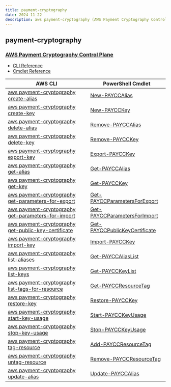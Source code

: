 ```yaml
---
title: payment-cryptography
date: 2024-11-22
description: aws payment-cryptography (AWS Payment Cryptography Control Plane) command/cmdlet list.
---
```


## payment-cryptography

### [AWS Payment Cryptography Control Plane](https://docs.aws.amazon.com/payment-cryptography/)

* [CLI Reference](https://awscli.amazonaws.com/v2/documentation/api/latest/reference/payment-cryptography/index.html)
* [Cmdlet Reference](https://docs.aws.amazon.com/powershell/latest/reference/items/PaymentCryptography_cmdlets.html)

|AWS CLI|PowerShell Cmdlet|
|----|----|
|[aws payment-cryptography create-alias](https://awscli.amazonaws.com/v2/documentation/api/latest/reference/payment-cryptography/create-alias.html)|[New-PAYCCAlias](https://docs.aws.amazon.com/powershell/latest/reference/items/New-PAYCCAlias.html)|
|[aws payment-cryptography create-key](https://awscli.amazonaws.com/v2/documentation/api/latest/reference/payment-cryptography/create-key.html)|[New-PAYCCKey](https://docs.aws.amazon.com/powershell/latest/reference/items/New-PAYCCKey.html)|
|[aws payment-cryptography delete-alias](https://awscli.amazonaws.com/v2/documentation/api/latest/reference/payment-cryptography/delete-alias.html)|[Remove-PAYCCAlias](https://docs.aws.amazon.com/powershell/latest/reference/items/Remove-PAYCCAlias.html)|
|[aws payment-cryptography delete-key](https://awscli.amazonaws.com/v2/documentation/api/latest/reference/payment-cryptography/delete-key.html)|[Remove-PAYCCKey](https://docs.aws.amazon.com/powershell/latest/reference/items/Remove-PAYCCKey.html)|
|[aws payment-cryptography export-key](https://awscli.amazonaws.com/v2/documentation/api/latest/reference/payment-cryptography/export-key.html)|[Export-PAYCCKey](https://docs.aws.amazon.com/powershell/latest/reference/items/Export-PAYCCKey.html)|
|[aws payment-cryptography get-alias](https://awscli.amazonaws.com/v2/documentation/api/latest/reference/payment-cryptography/get-alias.html)|[Get-PAYCCAlias](https://docs.aws.amazon.com/powershell/latest/reference/items/Get-PAYCCAlias.html)|
|[aws payment-cryptography get-key](https://awscli.amazonaws.com/v2/documentation/api/latest/reference/payment-cryptography/get-key.html)|[Get-PAYCCKey](https://docs.aws.amazon.com/powershell/latest/reference/items/Get-PAYCCKey.html)|
|[aws payment-cryptography get-parameters-for-export](https://awscli.amazonaws.com/v2/documentation/api/latest/reference/payment-cryptography/get-parameters-for-export.html)|[Get-PAYCCParametersForExport](https://docs.aws.amazon.com/powershell/latest/reference/items/Get-PAYCCParametersForExport.html)|
|[aws payment-cryptography get-parameters-for-import](https://awscli.amazonaws.com/v2/documentation/api/latest/reference/payment-cryptography/get-parameters-for-import.html)|[Get-PAYCCParametersForImport](https://docs.aws.amazon.com/powershell/latest/reference/items/Get-PAYCCParametersForImport.html)|
|[aws payment-cryptography get-public-key-certificate](https://awscli.amazonaws.com/v2/documentation/api/latest/reference/payment-cryptography/get-public-key-certificate.html)|[Get-PAYCCPublicKeyCertificate](https://docs.aws.amazon.com/powershell/latest/reference/items/Get-PAYCCPublicKeyCertificate.html)|
|[aws payment-cryptography import-key](https://awscli.amazonaws.com/v2/documentation/api/latest/reference/payment-cryptography/import-key.html)|[Import-PAYCCKey](https://docs.aws.amazon.com/powershell/latest/reference/items/Import-PAYCCKey.html)|
|[aws payment-cryptography list-aliases](https://awscli.amazonaws.com/v2/documentation/api/latest/reference/payment-cryptography/list-aliases.html)|[Get-PAYCCAliasList](https://docs.aws.amazon.com/powershell/latest/reference/items/Get-PAYCCAliasList.html)|
|[aws payment-cryptography list-keys](https://awscli.amazonaws.com/v2/documentation/api/latest/reference/payment-cryptography/list-keys.html)|[Get-PAYCCKeyList](https://docs.aws.amazon.com/powershell/latest/reference/items/Get-PAYCCKeyList.html)|
|[aws payment-cryptography list-tags-for-resource](https://awscli.amazonaws.com/v2/documentation/api/latest/reference/payment-cryptography/list-tags-for-resource.html)|[Get-PAYCCResourceTag](https://docs.aws.amazon.com/powershell/latest/reference/items/Get-PAYCCResourceTag.html)|
|[aws payment-cryptography restore-key](https://awscli.amazonaws.com/v2/documentation/api/latest/reference/payment-cryptography/restore-key.html)|[Restore-PAYCCKey](https://docs.aws.amazon.com/powershell/latest/reference/items/Restore-PAYCCKey.html)|
|[aws payment-cryptography start-key-usage](https://awscli.amazonaws.com/v2/documentation/api/latest/reference/payment-cryptography/start-key-usage.html)|[Start-PAYCCKeyUsage](https://docs.aws.amazon.com/powershell/latest/reference/items/Start-PAYCCKeyUsage.html)|
|[aws payment-cryptography stop-key-usage](https://awscli.amazonaws.com/v2/documentation/api/latest/reference/payment-cryptography/stop-key-usage.html)|[Stop-PAYCCKeyUsage](https://docs.aws.amazon.com/powershell/latest/reference/items/Stop-PAYCCKeyUsage.html)|
|[aws payment-cryptography tag-resource](https://awscli.amazonaws.com/v2/documentation/api/latest/reference/payment-cryptography/tag-resource.html)|[Add-PAYCCResourceTag](https://docs.aws.amazon.com/powershell/latest/reference/items/Add-PAYCCResourceTag.html)|
|[aws payment-cryptography untag-resource](https://awscli.amazonaws.com/v2/documentation/api/latest/reference/payment-cryptography/untag-resource.html)|[Remove-PAYCCResourceTag](https://docs.aws.amazon.com/powershell/latest/reference/items/Remove-PAYCCResourceTag.html)|
|[aws payment-cryptography update-alias](https://awscli.amazonaws.com/v2/documentation/api/latest/reference/payment-cryptography/update-alias.html)|[Update-PAYCCAlias](https://docs.aws.amazon.com/powershell/latest/reference/items/Update-PAYCCAlias.html)|

